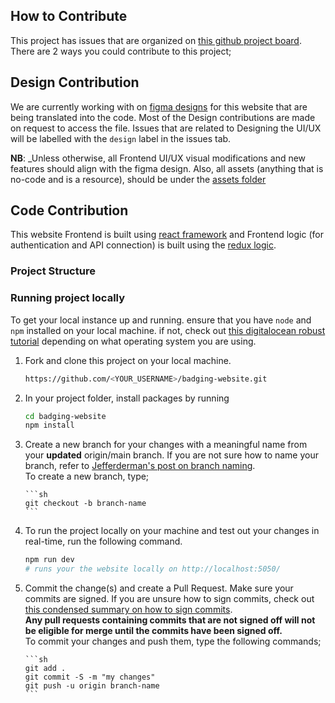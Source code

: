 ## How to Contribute

This project has issues that are organized on [this github project board](https://github.com/orgs/badging/projects/2). There are 2 ways you could contribute to this project;

## Design Contribution

We are currently working with on [figma designs](https://www.figma.com/file/7tiuJbwakgDu15mOjzKTDK/Badging-Website) for this website that are being translated into the code. Most of the Design contributions are made on request to access the file. Issues that are related to Designing the UI/UX will be labelled with the `design` label in the issues tab.

**NB**: \_Unless otherwise, all Frontend UI/UX visual modifications and new features should align with the figma design. Also, all assets (anything that is no-code and is a resource), should be under the [assets folder](assets)

## Code Contribution

This website Frontend is built using [react framework](https://reactjs.org/tutorial/tutorial.html) and Frontend logic (for authentication and API connection) is built using the [redux logic](https://redux.js.org/tutorials/essentials/part-1-overview-concepts).

### Project Structure

### Running project locally

To get your local instance up and running. ensure that you have `node` and `npm` installed on your local machine. if not, check out [this digitalocean robust tutorial](https://www.digitalocean.com/community/tutorial_collections/how-to-install-node-js) depending on what operating system you are using.

1.  Fork and clone this project on your local machine.

    ```sh
    https://github.com/<YOUR_USERNAME>/badging-website.git
    ```

1.  In your project folder, install packages by running

    ```sh
    cd badging-website
    npm install
    ```

1.  Create a new branch for your changes with a meaningful name from your **updated** origin/main branch. If you are not sure how to name your branch, refer to [Jefferderman's post on branch naming](https://gist.github.com/jefffederman/1d492f98b8e3913a75ca).  
    To create a new branch, type;

        ```sh
        git checkout -b branch-name
        ```

1.  To run the project locally on your machine and test out your changes in real-time, run the following command.

    ```sh
    npm run dev
    # runs your the website locally on http://localhost:5050/
    ```

1.  Commit the change(s) and create a Pull Request. Make sure your commits are signed. If you are unsure how to sign commits, check out [this condensed summary on how to sign commits](https://www.freecodecamp.org/news/what-is-commit-signing-in-git/).  
    **Any pull requests containing commits that are not signed off will not be eligible for merge until the commits have been signed off.**  
    To commit your changes and push them, type the following commands;

        ```sh
        git add .
        git commit -S -m "my changes"
        git push -u origin branch-name
        ```
